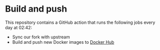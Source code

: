 # Build and push 


This repository contains a GitHub action that runs the following jobs every day at 02:42:

- Sync our fork with upstream
- Build and push new Docker images to [Docker Hub](https://hub.docker.com/u/signalen)

